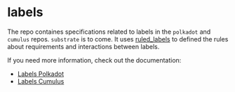 # labels

The repo containes specifications related to labels in the `polkadot` and `cumulus` repos. `substrate` is to come.
It uses [ruled_labels](https://github.com/paritytech/ruled_labels) to defined the rules about requirements and interactions between labels.

If you need more information, check out the documentation:
- [Labels Polkadot](./docs/doc_polkadot.md)
- [Labels Cumulus](./docs/doc_cumulus.md)

